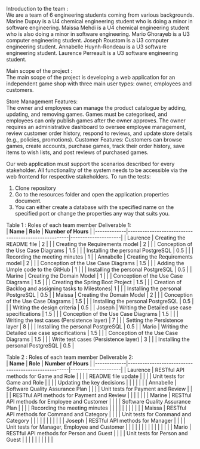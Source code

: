 Introduction to the team : <br/>
We are a team of 6 engineering students coming from various backgrounds. 
Marine Dupuy is a U4 chemical engineering student who is doing a minor in software engineering. 
Maissa Mehdi is a U4 chemical engineering student who is also doing a minor in software engineering. 
Mario Ghorayeb is a U3 computer engineering student. 
Joseph Roustom is a U3 computer engineering student. 
Annabelle Huynh-Rondeau is a U3 software engineering student.
Laurence Perreault is a U3 software engineering student. 

Main scope of the project : <br/>
The main scope of the project is developing a web application for an independent game shop with three main user types: owner, employees and customers. 

Store Management Features: <br/>
The owner and employees can manage the product catalogue by adding, updating, and removing games.
Games must be categorised, and employees can only publish games after the owner approves.
The owner requires an administrative dashboard to oversee employee management, review customer order history, respond to reviews, and update store details (e.g., policies, promotions).
Customer Features:
Customers can browse games, create accounts, purchase games, track their order history, save items to wish lists, and post reviews of purchased games.

Our web application must support the scenarios described for every stakeholder. All functionality of the system needs to be accessible via the web frontend for respective stakeholders.
To run the tests:
1) Clone repository
2) Go to the resources folder and open the application.properties document.
3) You can either create a database with the specified name on the specified port or change the properties any way that suits you.
   
Table 1 : Roles of each team member Deliverable 1: <br/>
| **Name**    | **Role**                                            | **Number of Hours** |
|-------------|-----------------------------------------------------|---------------------|
| Laurence    | Creating the README file                            | 2                   |
|             | Creating the Requirements model                     | 2                   |
|             | Conception of the Use Case Diagrams                 | 1.5                 |
|             | Installing the personal PostgreSQL                   | 0.5                 |
|             | Recording the meeting minutes                       | 1                   |
| Annabelle   | Creating the Requirements model                     | 2                   |
|             | Conception of the Use Case Diagrams                 | 1.5                 |
|             | Adding the Umple code to the GitHub                  | 1                   |
|             | Installing the personal PostgreSQL                   | 0.5                 |
| Marine      | Creating the Domain Model                           | 1                   |
|             | Conception of the Use Case Diagrams                 | 1.5                 |
|             | Creating the Spring Boot Project                    | 1.5                 |
|             | Creation of Backlog and assigning tasks to Milestones| 1                   |
|             | Installing the personal PostgreSQL                   | 0.5                 |
| Maissa      | Creating the Domain Model                           | 2                   |
|             | Conception of the Use Case Diagrams                 | 1.5                 |
|             | Installing the personal PostgreSQL                   | 0.5                 |
|             | Writing the design criteria                         | 0.5                 |
| Joseph      | Writing the Detailed use case specifications        | 1.5                 |
|             | Conception of the Use Case Diagrams                 | 1.5                 |
|             | Writing the test cases (Persistence layer)          | 7                   |
|             | Setting the Persistence layer                       | 8                   |
|             | Installing the personal PostgreSQL                   | 0.5                 |
| Mario       | Writing the Detailed use case specifications        | 1.5                 |
|             | Conception of the Use Case Diagrams                 | 1.5                 |
|             | Write test cases (Persistence layer)                | 3                   |
|             | Installing the personal PostgreSQL                   | 0.5                 |

Table 2 : Roles of each team member Deliverable 2: <br/>
| **Name**    | **Role**                                            | **Number of Hours** |
|-------------|-----------------------------------------------------|---------------------|
| Laurence    | RESTful API methods for Game and Role               |                    |
|             | README file update                                  |                    |
|             | Unit tests for Game and Role                        |                  |
|             | Updating the key decisions                          |                |
|             |                                                      |                    |
| Annabelle   | Software Quality Assurance Plan                     |                    |
|             | Unit tests for Payment and Review                    |                 |
|             | RESTful API methods for Payment and Review           |                   |
|             |                                                      |                  |
| Marine      | RESTful API methods for Employee and Customer        |                   |
|             | Software Quality Assurance Plan                      |                  |
|             | Recording the meeting minutes                        |                  |
|             |                                                      |                   |
|             |                                                      |                  |
| Maissa      | RESTful API methods for Command and Category         |                    |
|             | Unit tests for Command and Category                  |                  |
|             |                                                      |                 |
|             |                                                      |                  |
| Joseph      | RESTful API methods for Manager                      |                 |
|             | Unit tests for Manager, Employee and Customer        |                  |
|             |                                                      |                    |
|             |                                                      |                    |
|             |                                                      |                 |
| Mario       | RESTful API methods for Person and Guest             |                  |
|             | Unit tests for Person and Guest                      |                  |
|             |                                                      |                    |
|             |                                                      |                  |

